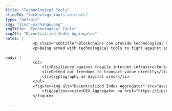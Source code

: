 ```yaml
--- 
title: "Technological Tools"
slideId: "technology-tools-defenses"
type: "default"
img: "1inch-exchange.png"
imgTitle: "Technological Tools"
imgAlt: "Decentralized Index Aggregator"
notes: | 
            <p class="subtitle">Blockchains can provide technological tools and resources that can address current problems.</p>
            <p>Being armed with technological tools to fight against abuses of our personal freedom, or to potentially mitigate disaster. </p>
        
body: | 
            <ul>
                <li>Resiliency against fragile internet infrastructure</li>
                <li>Defend our freedoms to transact value directly</li>
                <li>Cryptography as digital armor</li>
            </ul>
            <figure><img alt="Decentralized Index Aggregator" src="assets/img/1inch-exchange.png" title="Technological Tools">
                <figcaption><cite>DEX Aggregator <a href="https://1inch.exchange/">(1inch.exchange)</a></cite></figcaption>
            </figure>
        
---
```

